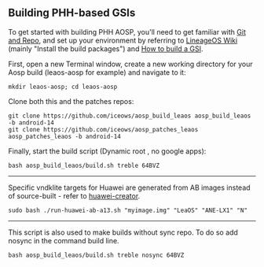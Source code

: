 
## Building PHH-based GSIs ##

To get started with building PHH AOSP, you'll need to get familiar with [Git and Repo](https://source.android.com/source/using-repo.html), and set up your environment by referring to [LineageOS Wiki](https://wiki.lineageos.org/devices/redfin/build) (mainly "Install the build packages") and [How to build a GSI](https://github.com/phhusson/treble_experimentations/wiki/How-to-build-a-GSI%3F).


First, open a new Terminal window, create a new working directory for your Aosp build (leaos-aosp for example) and navigate to it:

    mkdir leaos-aosp; cd leaos-aosp
    
Clone both this and the patches repos:

    git clone https://github.com/iceows/aosp_build_leaos aosp_build_leaos -b android-14
    git clone https://github.com/iceows/aosp_patches_leaos aosp_patches_leaos -b android-14

Finally, start the build script (Dynamic root , no google apps):

    bash aosp_build_leaos/build.sh treble 64BVZ
    

---

Specific vndklite targets for Huawei are generated from AB images instead of source-built - refer to [huawei-creator](https://github.com/iceows/huawei-creator).

	sudo bash ./run-huawei-ab-a13.sh "myimage.img" "LeaOS" "ANE-LX1" "N"

---

This script is also used to make builds without sync repo. To do so add nosync in the command build line.

    bash aosp_build_leaos/build.sh treble nosync 64BVZ


